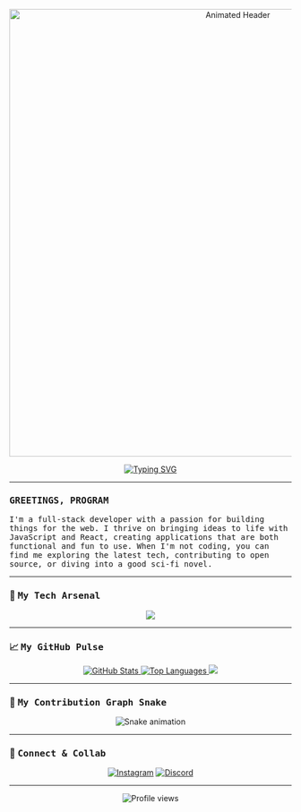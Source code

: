 <!-- 
**NOTE:** This is a template. You'll need to replace placeholders like `[Your-GitHub-Username]` with your actual information.
-->

<!-- Animated Header -->
<p align="center">
  <img src="https://raw.githubusercontent.com/born-2-code/born-2-code/main/assets/header.gif" alt="Animated Header" width="800"/>
</p>

<!-- Typing SVG Animation -->
<div align="center">
  <a href="https://git.io/typing-svg"><img src="https://readme-typing-svg.herokuapp.com?font=Fira+Code&size=25&pause=1000&color=33FF33&center=true&width=500&lines=Hey+there!+I'm+Farouk;I'm+a+Full-Stack+App+Developer;I+turn+coffee+into+code;...and+I'm+always+learning." alt="Typing SVG" /></a>
</div>

---

### <samp> GREETINGS, PROGRAM </samp>

<samp>
I'm a full-stack developer with a passion for building things for the web. I thrive on bringing ideas to life with JavaScript and React, creating applications that are both functional and fun to use. When I'm not coding, you can find me exploring the latest tech, contributing to open source, or diving into a good sci-fi novel.
</samp>

---

### 🚀 <samp> My Tech Arsenal </samp>

<p align="center">
  <a href="https://skillicons.dev">
    <img src="https://skillicons.dev/icons?i=react,nodejs,js,ts,mongodb,express,docker,git,vscode&theme=dark" />
  </a>
</p>

---

### 📈 <samp> My GitHub Pulse </samp>

<p align="center">
  <!-- GitHub Stats Card -->
  <a href="https://github.com/ryyUser">
    <img src="https://github-readme-stats.vercel.app/api?username=ryyUser&show_icons=true&theme=dracula&hide_border=true&include_all_commits=true&count_private=true" alt="GitHub Stats"/>
  </a>
  <!-- Top Languages Card -->
  <a href="https://github.com/ryyUser">
    <img src="https://github-readme-stats.vercel.app/api/top-langs/?username=[Your-GitHub-Username]&layout=compact&theme=dracula&hide_border=true" alt="Top Languages"/>
  </a>
  <!-- GitHub Streak Stats -->
  <a href="https://github-readme-streak-stats.herokuapp.com/?user=ryyUser&theme=dark&hide_border=true" alt="GitHub Streak">
    <img src="https://github-readme-streak-stats.herokuapp.com/?user=ryyUser&theme=dark&hide_border=true"/>
  </a>
</p>

---

### 🐍 <samp> My Contribution Graph Snake </samp>

<p align="center">
  <img src="https://github.com/ryyUser/RyyUser/blob/output/github-contribution-grid-snake.svg" alt="Snake animation" />
</p>

---

### 🤖 <samp> Connect & Collab </samp>

<p align="center">
  <a href="https://www.instagram.com/2mmmmmr"><img src="https://img.shields.io/badge/Instagram-%23E4405F.svg?&style=for-the-badge&logo=instagram&logoColor=white" alt="Instagram"/></a>
  <a href="https://discord.com/users/.1ev"><img src="https://img.shields.io/badge/Discord-%235865F2.svg?&style=for-the-badge&logo=discord&logoColor=white" alt="Discord"/></a>
</p>

---

<p align="center">
  <img src="https://komarev.com/ghpvc/?username=[Your-GitHub-Username]&label=PROFILE+VIEWS&style=flat&color=brightgreen" alt="Profile views"/>
</p>
